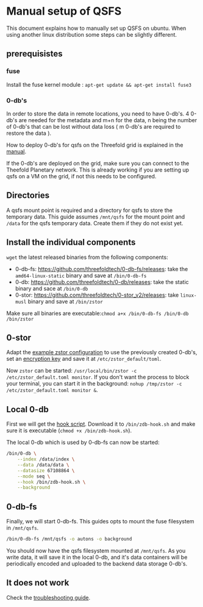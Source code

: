 # Manual setup of QSFS

This document explains how to manually set up QSFS on ubuntu. When using another linux distribution some steps can be slightly different.

## prerequisistes

### fuse

Install the fuse kernel module : `apt-get update && apt-get install fuse3`

### 0-db's

In order to store the data in remote locations, you need to have 0-db's.
4 0-db's are needed for the metadata and m+n for the data, n being the number of 0-db's that can be lost without data loss ( m 0-db's are required to restore the data ).

How to deploy 0-db's for qsfs on the Threefold grid is explained in the [manual](https://www2.manual.grid.tf/javascript/grid3_javascript_qsfs_zdbs.html).

If the 0-db's are deployed on the grid, make sure you can connect to the Theefold Planetary network.
This is already working if you are setting up qsfs on a VM on the grid, if not this needs to be configured.

## Directories

A qsfs mount point is required and a directory for qsfs to store the temporary data.
This guide assumes `/mnt/qsfs` for the mount point and `/data` for the qsfs temporary data. Create them if they do not exist yet.

## Install the individual components

`wget` the latest released binaries from the following components:

- 0-db-fs: <https://github.com/threefoldtech/0-db-fs/releases>: take the `amd64-linux-static` binary and save at `/bin/0-db-fs`
- 0-db: <https://github.com/threefoldtech/0-db/releases>: take the static binary and sace at `/bin/0-db`
- 0-stor: <https://github.com/threefoldtech/0-stor_v2/releases>: take `linux-musl` binary and save at `/bin/zstor`

Make sure all binaries are executable:`chmod a+x /bin/0-db-fs /bin/0-db /bin/zstor`

## 0-stor

Adapt the [example zstor configuration](./example_zstor_config.toml) to use the previously created 0-db's, set an [encryption key](./encryption.md) and save it at `/etc/zstor_default/toml`.

Now `zstor` can be started: `/usr/local/bin/zstor -c /etc/zstor_default.toml monitor`. If you don't want the process to block your terminal, you can start it in the background: `nohup /tmp/zstor -c /etc/zstor_default.toml monitor &`.

## Local 0-db

First we will get the [hook script](../lib/zdb-hook.sh).  Download it to `/bin/zdb-hook.sh` and make sure it is executable (`chmod +x /bin/zdb-hook.sh`).

The local 0-db which is used by 0-db-fs can now be started:

```sh
/bin/0-db \
    --index /data/index \
    --data /data/data \
    --datasize 67108864 \
    --mode seq \
    --hook /bin/zdb-hook.sh \
    --background
```

## 0-db-fs

Finally, we will start 0-db-fs. This guides opts to mount the fuse filesystem in `/mnt/qsfs`.

```sh
/bin/0-db-fs /mnt/qsfs -o autons -o background
```

You should now have the qsfs filesystem mounted at `/mnt/qsfs`. As you write data, it will save it in the local 0-db, and it's data containers will be periodically encoded and uploaded to the backend data storage 0-db's.

## It does not work

Check the [troubleshooting guide](./troubleshooting.md).
